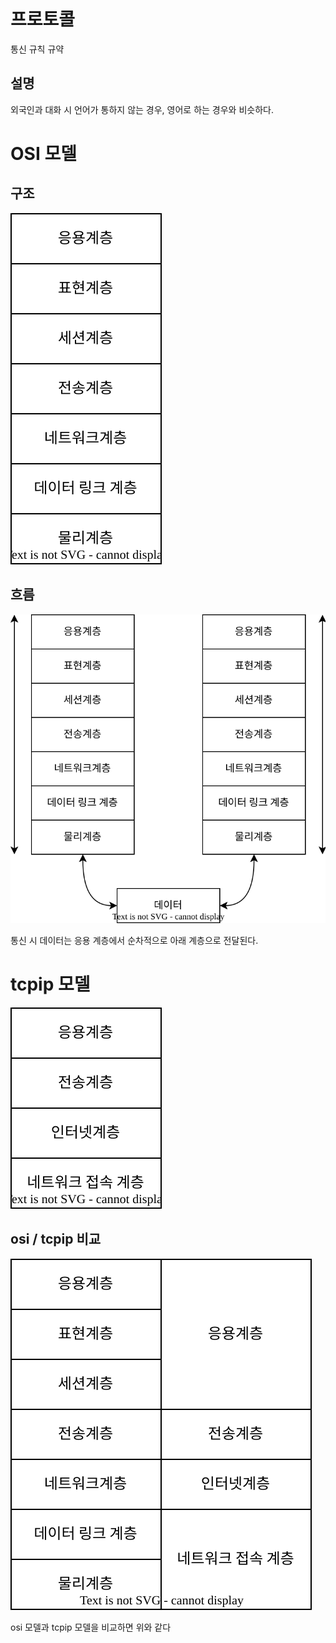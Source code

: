 # 프로토콜

통신 규칙 규약

## 설명

외국인과 대화 시 언어가 통하지 않는 경우, 영어로 하는 경우와 비슷하다.

# OSI 모델

## 구조

![Alt text](<네트워크 기본 규칙/osi.drawio.svg>)

## 흐름

![Alt text](<네트워크 기본 규칙/transfer_data.drawio.svg>)


통신 시 데이터는 응용 계층에서 순차적으로 아래 계층으로 전달된다.

# tcpip 모델

![Alt text](<네트워크 기본 규칙/tcpip.drawio.svg>)

## osi / tcpip 비교

![Alt text](<네트워크 기본 규칙/osi_tcpip.drawio.svg>)

osi 모델과 tcpip 모델을 비교하면 위와 같다